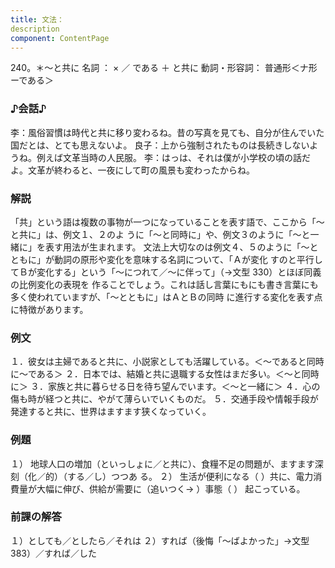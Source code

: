 ```yaml
---
title: 文法：
description
component: ContentPage
---
```



240。＊～と共に
名詞 ： × ／ である ＋ と共に
動詞・形容詞： 普通形＜ナ形ーである＞
### ♪会話♪
李：風俗習慣は時代と共に移り変わるね。昔の写真を見ても、自分が住んでいた国だとは、とても思えないよ。 良子：上から強制されたものは長続きしないようね。例えば文革当時の人民服。
李：はっは、それは僕が小学校の頃の話だよ。文革が終わると、一夜にして町の風景も変わったからね。
### 解説
「共」という語は複数の事物が一つになっていることを表す語で、ここから「～と共に」は、例文１、２のよ うに「～と同時に」や、例文３のように「～と一緒に」を表す用法が生まれます。
文法上大切なのは例文４、５のように「～とともに」が動詞の原形や変化を意味する名詞について、「Ａが変化 すのと平行してＢが変化する」という「～につれて／～に伴って」（→文型 330）とほぼ同義の比例変化の表現を 作ることでしょう。これは話し言葉にもにも書き言葉にも多く使われていますが、「～とともに」はＡとＢの同時 に進行する変化を表す点に特徴があります。
### 例文
１．彼女は主婦であると共に、小説家としても活躍している。＜～であると同時に～である＞
２．日本では、結婚と共に退職する女性はまだ多い。＜～と同時に＞
３．家族と共に暮らせる日を待ち望んでいます。＜～と一緒に＞
４．心の傷も時が経つと共に、やがて薄らいでいくものだ。
５．交通手段や情報手段が発達すると共に、世界はますます狭くなっていく。
### 例題
１） 地球人口の増加（といっしょに／と共に）、食糧不足の問題が、ますます深刻（化／的）（する／し）つつあ る。
２） 生活が便利になる（ ）共に、電力消費量が大幅に伸び、供給が需要に（追いつく→ ）事態（ ）
起こっている。
### 前課の解答
１）としても／としたら／それは
２）すれば（後悔「～ばよかった」→文型383）／すれば／した

